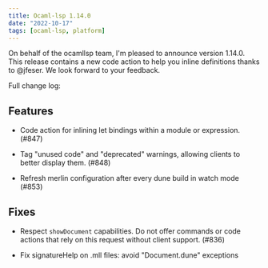 ```yaml
---
title: Ocaml-lsp 1.14.0
date: "2022-10-17"
tags: [ocaml-lsp, platform]
---
```


On behalf of the ocamllsp team, I'm pleased to announce version 1.14.0. This release contains a new code action to help you inline definitions thanks to @jfeser. We look forward to your feedback.

Full change log:

## Features

- Code action for inlining let bindings within a module or expression. (#847)

- Tag "unused code" and "deprecated" warnings, allowing clients to better
  display them. (#848)

- Refresh merlin configuration after every dune build in watch mode (#853)

## Fixes

- Respect `showDocument` capabilities. Do not offer commands or code actions
  that rely on this request without client support. (#836)

- Fix signatureHelp on .mll files: avoid "Document.dune" exceptions
